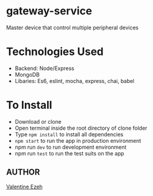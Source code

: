# gateway-service

Master device that control multiple peripheral devices

# Technologies Used

- Backend: Node/Express
- MongoDB
- Libaries: Es6, eslint, mocha, express, chai, babel

# To Install

- Download or clone
- Open terminal inside the root directory of clone folder
- Type `npm install` to install all dependencies
- `npm start` to run the app in production environment
- npm run `dev` to run development environment
- npm run `test` to run the test suits on the app

## AUTHOR

[Valentine Ezeh](https://github.com/valentineezeh/gateway-service/)